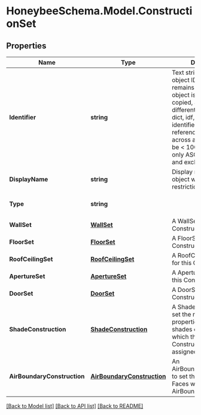 
# HoneybeeSchema.Model.ConstructionSet

## Properties

Name | Type | Description | Notes
------------ | ------------- | ------------- | -------------
**Identifier** | **string** | Text string for a unique object ID. This identifier remains constant as the object is mutated, copied, and serialized to different formats (eg. dict, idf, osm). This identifier is also used to reference the object across a Model. It must be &lt; 100 characters, use only ASCII characters and exclude (, ; ! \\n \\t). | 
**DisplayName** | **string** | Display name of the object with no character restrictions. | [optional] 
**Type** | **string** |  | [optional] [default to "ConstructionSet"]
**WallSet** | [**WallSet**](WallSet.md) | A WallSet object for this ConstructionSet. | [optional] 
**FloorSet** | [**FloorSet**](FloorSet.md) | A FloorSet object for this ConstructionSet. | [optional] 
**RoofCeilingSet** | [**RoofCeilingSet**](RoofCeilingSet.md) | A RoofCeilingSet object for this ConstructionSet. | [optional] 
**ApertureSet** | [**ApertureSet**](ApertureSet.md) | A ApertureSet object for this ConstructionSet. | [optional] 
**DoorSet** | [**DoorSet**](DoorSet.md) | A DoorSet object for this ConstructionSet. | [optional] 
**ShadeConstruction** | [**ShadeConstruction**](ShadeConstruction.md) | A ShadeConstruction to set the reflectance properties of all outdoor shades of all objects to which this ConstructionSet is assigned. | [optional] 
**AirBoundaryConstruction** | [**AirBoundaryConstruction**](AirBoundaryConstruction.md) | An AirBoundaryConstruction to set the properties of Faces with an AirBoundary type. | [optional] 

[[Back to Model list]](../README.md#documentation-for-models)
[[Back to API list]](../README.md#documentation-for-api-endpoints)
[[Back to README]](../README.md)

